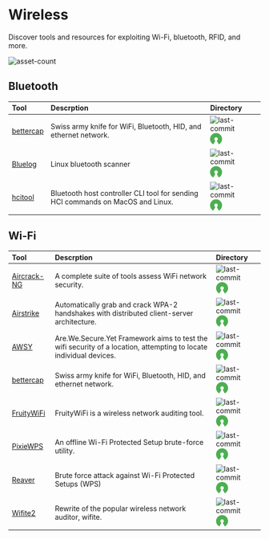 # Wireless

Discover tools and resources for exploiting Wi-Fi, bluetooth, RFID, and more.

![asset-count](https://img.shields.io/badge/Tools%20%26%20Resources%20Available-10-3c85d4?style=for-the-badge)




## Bluetooth

| Tool | Descrption | Directory |
| :--- | :--- | :--- |
| [bettercap](https://github.com/bettercap/bettercap) | Swiss army knife for WiFi, Bluetooth, HID, and ethernet network. | ![last-commit](https://img.shields.io/github/last-commit/bettercap/bettercap?color=3c85d4&style=flat-square) ![opensource](../icons/opensource.png) |
| [Bluelog](https://github.com/MS3FGX/Bluelog) | Linux bluetooth scanner | ![last-commit](https://img.shields.io/github/last-commit/MS3FGX/Bluelog?color=3c85d4&style=flat-square) ![opensource](../icons/opensource.png) |
| [hcitool](https://github.com/MillerTechnologyPeru/hcitool) | Bluetooth host controller CLI tool for sending HCI commands on MacOS and Linux. | ![last-commit](https://img.shields.io/github/last-commit/MillerTechnologyPeru/hcitool?color=3c85d4&style=flat-square) ![opensource](../icons/opensource.png) |

## Wi-Fi

| Tool | Descrption | Directory |
| :--- | :--- | :--- |
| [Aircrack-NG](https://github.com/aircrack-ng/aircrack-ng) | A complete suite of tools assess WiFi network security. | ![last-commit](https://img.shields.io/github/last-commit/aircrack-ng/aircrack-ng?color=3c85d4&style=flat-square) ![opensource](../icons/opensource.png) |
| [Airstrike](https://github.com/redcode-labs/AirStrike) | Automatically grab and crack WPA-2 handshakes with distributed client-server architecture. | ![last-commit](https://img.shields.io/github/last-commit/redcode-labs/AirStrike?color=3c85d4&style=flat-square) ![opensource](../icons/opensource.png) |
| [AWSY](https://github.com/BaiqingL/AWSY) | Are.We.Secure.Yet Framework aims to test the wifi security of a location, attempting to locate individual devices. | ![last-commit](https://img.shields.io/github/last-commit/BaiqingL/AWSY?color=3c85d4&style=flat-square) ![opensource](../icons/opensource.png) |
| [bettercap](https://github.com/bettercap/bettercap) | Swiss army knife for WiFi, Bluetooth, HID, and ethernet network. | ![last-commit](https://img.shields.io/github/last-commit/bettercap/bettercap?color=3c85d4&style=flat-square) ![opensource](../icons/opensource.png) |
| [FruityWiFi](https://github.com/xtr4nge/FruityWifi) | FruityWiFi is a wireless network auditing tool. | ![last-commit](https://img.shields.io/github/last-commit/xtr4nge/FruityWifi?color=3c85d4&style=flat-square) ![opensource](../icons/opensource.png) |
| [PixieWPS](https://github.com/wiire-a/pixiewps) | An offline Wi-Fi Protected Setup brute-force utility. | ![last-commit](https://img.shields.io/github/last-commit/wiire-a/pixiewps?color=3c85d4&style=flat-square) ![opensource](../icons/opensource.png) |
| [Reaver](https://github.com/t6x/reaver-wps-fork-t6x) | Brute force attack against  Wi-Fi Protected Setups \(WPS\) | ![last-commit](https://img.shields.io/github/last-commit/t6x/reaver-wps-fork-t6x?color=3c85d4&style=flat-square) ![opensource](../icons/opensource.png) |
| [Wifite2](https://github.com/derv82/wifite2) | Rewrite of the popular wireless network auditor, wifite. | ![last-commit](https://img.shields.io/github/last-commit/derv82/wifite2?color=3c85d4&style=flat-square) ![opensource](../icons/opensource.png) |
